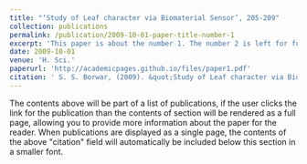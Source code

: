 ```yaml
---
title: "‘Study of Leaf character via Biomaterial Sensor’, 205-209"
collection: publications
permalink: /publication/2009-10-01-paper-title-number-1
excerpt: 'This paper is about the number 1. The number 2 is left for future work.'
date: 2009-10-01
venue: 'H. Sci.'
paperurl: 'http://academicpages.github.io/files/paper1.pdf'
citation: ' S. S. Borwar, (2009). &quot;Study of Leaf character via Biomaterial Sensor.&quot; <i>H. Sci.</i>. 1(1).'
---
```


The contents above will be part of a list of publications, if the user clicks the link for the publication than the contents of section will be rendered as a full page, allowing you to provide more information about the paper for the reader. When publications are displayed as a single page, the contents of the above "citation" field will automatically be included below this section in a smaller font.
